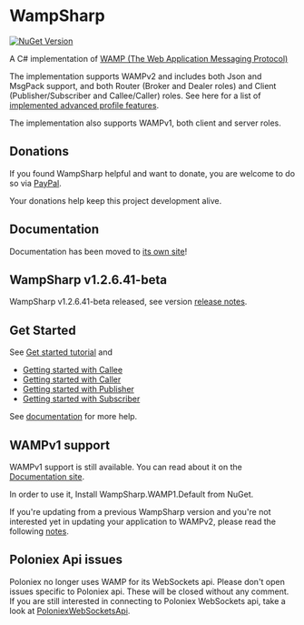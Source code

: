 WampSharp
=========
[![NuGet Version][NuGetImgMaster]][NuGetLinkMaster]

A C# implementation of [WAMP (The Web Application Messaging Protocol)][WampLink]

The implementation supports WAMPv2 and includes both Json and MsgPack support, and both Router (Broker and Dealer roles) and Client (Publisher/Subscriber and Callee/Caller) roles. See here for a list of [implemented advanced profile features](http://wampsharp.net/#advanced-profile-features).

The implementation also supports WAMPv1, both client and server roles.

## Donations

If you found WampSharp helpful and want to donate, you are welcome to do so via [PayPal](https://www.paypal.com/cgi-bin/webscr?cmd=_s-xclick&hosted_button_id=UHRAS9KZPNPX4).

Your donations help keep this project development alive.

## Documentation

Documentation has been moved to [its own site](https://wampsharp.net)!

## WampSharp v1.2.6.41-beta

WampSharp v1.2.6.41-beta released, see version [release notes](http://wampsharp.net/release-notes/wampsharp-v1.2.6.41-beta-release-notes/).

## Get Started

See [Get started tutorial](http://wampsharp.net/wamp2/getting-started-with-wampv2/) and
* [Getting started with Callee](http://wampsharp.net/wamp2/roles/callee/getting-started-with-callee/)
* [Getting started with Caller](http://wampsharp.net/wamp2/roles/caller/getting-started-with-caller/)
* [Getting started with Publisher](http://wampsharp.net/wamp2/roles/publisher/getting-started-with-publisher/)
* [Getting started with Subscriber](http://wampsharp.net/wamp2/roles/subscriber/getting-started-with-subscriber/)

See [documentation](https://wampsharp.net) for more help.

## WAMPv1 support

WAMPv1 support is still available. You can read about it on the [Documentation site](https://wampsharp.net).

In order to use it, Install WampSharp.WAMP1.Default from NuGet.

If you're updating from a previous WampSharp version and you're not interested yet in updating your application to WAMPv2, please read the following [notes](http://wampsharp.net/wamp1/notes-for-wampv1-users/).

## Poloniex Api issues

Poloniex no longer uses WAMP for its WebSockets api. Please don't open issues specific to Poloniex api. These will be closed without any comment. If you are still interested in connecting to Poloniex WebSockets api, take a look at [PoloniexWebSocketsApi](https://github.com/Code-Sharp/PoloniexWebSocketsApi).

[WampLink]:http://wamp.ws

[NuGetImgMaster]:http://img.shields.io/nuget/v/WampSharp.Default.svg
[NuGetLinkMaster]:http://www.nuget.org/packages/WampSharp.Default/
[WinImgMaster]:https://img.shields.io/teamcity/codebetter/WampSharp_NetCore_Wampv2_Build.svg
[WinLinkMaster]:http://teamcity.codebetter.com/project.html?projectId=WampSharp_NetCore_Wampv2_Build&guest=1
[MonoImgMaster]:https://img.shields.io/travis/Code-Sharp/WampSharp/wampv2.svg
[MonoLinkMaster]:https://travis-ci.org/Code-Sharp/WampSharp
[AppVeyorLinkMaster]:https://ci.appveyor.com/project/darkl/wampsharp-759
[AppVeyorImgMaster]:https://ci.appveyor.com/api/projects/status/fgbqbgwqx4j8jain

[JetBrains]:http://www.jetbrains.com/
[CodeBetter]:http://codebetter.com/
[travis-ci]:https://travis-ci.org/
[AppVeyor]:http://www.appveyor.com/
